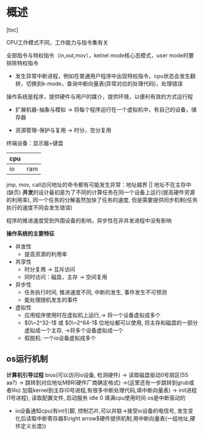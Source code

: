 # 概述

[toc]

CPU工作模式不同，工作能力与指令集有关

全部指令与特权指令（in,out,mov），kelnel mode核心态模式，user mode时要排除特权指令

-   发生异常中断进程，例如在普通用户程序中出现特权指令，cpu状态会发生翻转，切换到k-mode，查询中断向量表(异常对应的处理代码)，处理错误

操作系统是程序，提供硬件与用户的媒介，提供环境，以便利有效的方式运行程

-   扩展机器-抽象与模拟 -> 将每个程序运行在一个虚拟机中，有自己的设备，储存器

-   资源管理-保护与复用 -> 时分，空分复用

终端设备：显示器+键盘

| cpu |  |
|--|--|
| io | ram |

jmp, mov, call访问地址的命令都有可能发生异常：地址越界 || 地址不在主存中(缺页)
**并发**的设计最初是为了不同的计算任务在同一个设备上运行(提高硬件资源的利用率), 同一个任务的分解虽然加快了任务的速度, 但是需要提供同步机制(任务执行的速度不同会发生错误)

程序的推进速度受到外围设备的影响，异步性在非并发进程中没有影响

**操作系统的主要特征**
- 并发性
	- 提高资源的利用率
- 共享性
	- 时分复用 $\rightarrow$ 互斥访问
	- 同时访问：磁盘，主存 $\rightarrow$ 空间复用
- 异步性
	- 任务执行时间, 推进速度不同, 中断的发生, 事件发生不可预测
	- 能处理随机发生的事件
- 虚拟性
	- 应用程序使用时在虚拟机上运行,$\rightarrow$ 将一个设备虚拟成多个
	- $0\~2^32-1$ 或 $0\~2^64-1$ 位地址都可以使用, 将主存和磁盘的一部分虚拟成一个主存, $\rightarrow$将多个设备虚拟成一个
	- 假脱机: 一个io设备虚拟成多个
	
## os运行机制

**计算机引导过程**
bios(可以访问io设备, 检测硬件) $\rightarrow$ 读取磁盘驱动0号扇区(55 aa?) $\rightarrow$ 跳转到对应地址MBR(硬件厂商确定格式) $\rightarrow$(这里还有一步跳转到grub或者lilo) 加载kernel到主存(0号进程,有很多中断处理代码,填中断向量表) $\rightarrow$ init进程(1号进程), 读取配置文件, 启动服务
idle 0 填满cpu使用时间
os是中断驱动的
- io设备通知cpu(有int引脚, 控制芯片,可以并联$\rightarrow$接受io设备的电信号, 发生变化后读取中断寄存器$\right arrow$硬件提供机制,用中断向量表(一组地址,硬件定义长度))

<!--stackedit_data:
eyJoaXN0b3J5IjpbMTgxMjY3MDg2MCwxMjAzMDE4OTU4LDE1Mz
A3NDc2NTEsLTcyMjgyODY4OCwxNDY0ODQ4MjY5LC0xMjU4NDg5
ODg4LDE5ODI5NjM5MzgsNDgxMDAxMjkyLC0xMDkzMDMxNjcxLC
0yMDI2MTE0NjIyLDQxNzk1NDc4MywxMzc0MDgxMzAyLDE4NzY2
MzMyMDAsNjQzNjAyOTIyLC0xODc0NzIwNzYyXX0=
-->